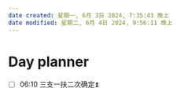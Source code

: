 ```yaml
---
date created: 星期一, 6月 3日 2024, 7:35:43 晚上
date modified: 星期二, 6月 4日 2024, 9:56:11 晚上
---
```



# Day planner

- [ ] 06:10  三支一扶二次确定⏫ 